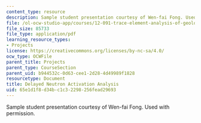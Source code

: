 ```yaml
---
content_type: resource
description: Sample student presentation courtesy of Wen-fai Fong. Used with permission.
file: /ol-ocw-studio-app/courses/12-091-trace-element-analysis-of-geological-biological-environmental-materials-by-neutron-activation-analysis-an-exposure-january-iap-2005/65e1d1f8d34bc1c32298256fead29693_delayednaa.pdf
file_size: 85733
file_type: application/pdf
learning_resource_types:
- Projects
license: https://creativecommons.org/licenses/by-nc-sa/4.0/
ocw_type: OCWFile
parent_title: Projects
parent_type: CourseSection
parent_uid: b944532c-0d63-cee1-2d28-4d49989f1828
resourcetype: Document
title: Delayed Neutron Activation Analysis
uid: 65e1d1f8-d34b-c1c3-2298-256fead29693
---
```

Sample student presentation courtesy of Wen-fai Fong. Used with permission.
